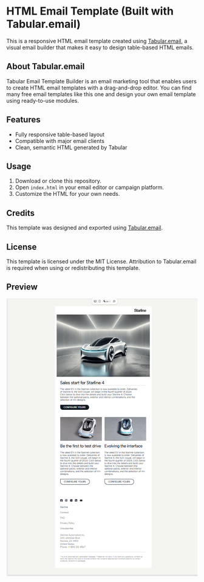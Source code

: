 # HTML Email Template (Built with Tabular.email)

This is a responsive HTML email template created using [Tabular.email](https://tabular.email), a visual email builder that makes it easy to design table-based HTML emails.

## About Tabular.email
Tabular Email Template Builder is an email marketing tool that enables users to create HTML email templates with a drag-and-drop editor. You can find many free email templates like this one and design your own email template using ready-to-use modules.

## Features
- Fully responsive table-based layout
- Compatible with major email clients
- Clean, semantic HTML generated by Tabular

## Usage
1. Download or clone this repository.
2. Open `index.html` in your email editor or campaign platform.
3. Customize the HTML for your own needs.

## Credits
This template was designed and exported using [Tabular.email](https://tabular.email).

## License
This template is licensed under the MIT License. Attribution to Tabular.email is required when using or redistributing this template.

## Preview

![Email Template Preview](simple-html-newsletter-email-template.png)

